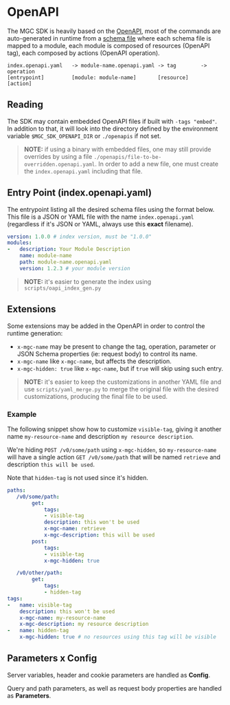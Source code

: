 # OpenAPI

The MGC SDK is heavily based on the
[OpenAPI](https://www.openapis.org/),
most of the commands are auto-generated in runtime from a
[schema file](https://spec.openapis.org/oas/latest.html)
where each schema file is mapped to a module, each module is composed of
resources (OpenAPI tag), each composed by actions (OpenAPI operation).

```
index.openapi.yaml   -> module-name.openapi.yaml -> tag        -> operation
[entrypoint]         [module: module-name]       [resource]    [action]
```

## Reading

The SDK may contain embedded OpenAPI files if built with `-tags "embed"`.
In addition to that, it will look into the directory defined by the
environment variable `$MGC_SDK_OPENAPI_DIR` or `./openapis` if not set.

> **NOTE:**
> if using a binary with embedded files, one may still provide overrides
> by using a file `./openapis/file-to-be-overridden.openapi.yaml`.
> In order to add a new file, one must create the `index.openapi.yaml`
> including that file.


## Entry Point (index.openapi.yaml)

The entrypoint listing all the desired schema files using the format below.
This file is a JSON or YAML file with the name `index.openapi.yaml`
(regardless if it's JSON or YAML, always use this **exact** filename).

```yaml
version: 1.0.0 # index version, must be "1.0.0"
modules:
-   description: Your Module Description
    name: module-name
    path: module-name.openapi.yaml
    version: 1.2.3 # your module version
```

> **NOTE:**
> it's easier to generate the index using `scripts/oapi_index_gen.py`


## Extensions

Some extensions may be added in the OpenAPI in order to control the
runtime generation:

* `x-mgc-name` may be present to change the tag, operation, parameter
  or JSON Schema properties (ie: request body) to control its name.
* `x-mgc-name` like `x-mgc-name`, but affects the description.
* `x-mgc-hidden: true` like `x-mgc-name`, but if `true` will skip
  using such entry.

> **NOTE:**
> it's easier to keep the customizations in another YAML file and use
> `scripts/yaml_merge.py` to merge the original file with the
> desired customizations, producing the final file to be used.

### Example

The following snippet show how to customize `visible-tag`, giving it
another name `my-resource-name` and description `my resource description`.

We're hiding `POST /v0/some/path` using `x-mgc-hidden`, so
`my-resource-name` will have a single action `GET /v0/some/path` that
will be named `retrieve` and description `this will be used`.

Note that `hidden-tag` is not used since it's hidden.

```yaml
paths:
   /v0/some/path:
        get:
            tags:
            - visible-tag
            description: this won't be used
            x-mgc-name: retrieve
            x-mgc-description: this will be used
        post:
            tags:
            - visible-tag
            x-mgc-hidden: true

   /v0/other/path:
        get:
            tags:
            - hidden-tag
tags:
-   name: visible-tag
    description: this won't be used
    x-mgc-name: my-resource-name
    x-mgc-description: my resource description
-   name: hidden-tag
    x-mgc-hidden: true # no resources using this tag will be visible
```

## Parameters x Config

Server variables, header and cookie parameters are handled as **Config**.

Query and path parameters, as well as request body properties are
handled as **Parameters**.
